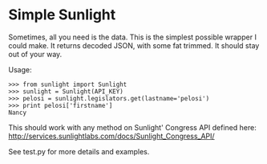 Simple Sunlight
===============

Sometimes, all you need is the data. This is the simplest possible wrapper I could make. It returns decoded JSON, with some fat trimmed. It should stay out of your way.

Usage:

    >>> from sunlight import Sunlight
    >>> sunlight = Sunlight(API_KEY)
    >>> pelosi = sunlight.legislators.get(lastname='pelosi')
    >>> print pelosi['firstname']
    Nancy

This should work with any method on Sunlight' Congress API defined here: http://services.sunlightlabs.com/docs/Sunlight_Congress_API/

See test.py for more details and examples.